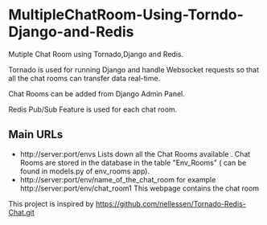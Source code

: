 MultipleChatRoom-Using-Torndo-Django-and-Redis
==============================================

Mutiple Chat Room using Tornado,Django and Redis. 

Tornado is used for running Django and handle Websocket requests so that all the chat rooms can transfer data real-time.

Chat Rooms can be added from Django Admin Panel.

Redis Pub/Sub Feature is used for each chat room.


Main URLs
---------

*	http://server:port/envs
	Lists down all the Chat Rooms available . 
    Chat Rooms are stored in the database in the table "Env_Rooms" ( can be found in models.py of env_rooms app).
*	http://server:port/env/name_of_the_chat_room  for example http://server:port/env/chat_room1
	This webpage contains the chat room
	
	
This project is inspired by https://github.com/nellessen/Tornado-Redis-Chat.git



